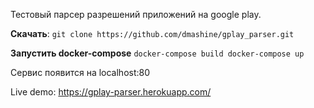 Тестовый парсер разрешений приложений на google play.

**Скачать**:
`git clone https://github.com/dmashine/gplay_parser.git`


**Запустить docker-compose**
`docker-compose build
docker-compose up`


Сервис появится на localhost:80


Live demo: https://gplay-parser.herokuapp.com/
